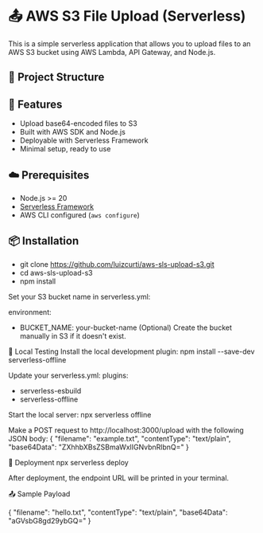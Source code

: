 # 📤 AWS S3 File Upload (Serverless)

This is a simple serverless application that allows you to upload files to an AWS S3 bucket using AWS Lambda, API Gateway, and Node.js.

## 📁 Project Structure


## 🚀 Features

- Upload base64-encoded files to S3
- Built with AWS SDK and Node.js
- Deployable with Serverless Framework
- Minimal setup, ready to use

## ☁️ Prerequisites

- Node.js >= 20
- [Serverless Framework](https://www.serverless.com/framework/docs/getting-started)
- AWS CLI configured (`aws configure`)

## 📦 Installation
- git clone https://github.com/luizcurti/aws-sls-upload-s3.git
- cd aws-sls-upload-s3
- npm install

Set your S3 bucket name in serverless.yml:

environment:
- BUCKET_NAME: your-bucket-name
(Optional) Create the bucket manually in S3 if it doesn't exist.

🧪 Local Testing
Install the local development plugin:
npm install --save-dev serverless-offline

Update your serverless.yml:
plugins:
  - serverless-esbuild
  - serverless-offline

Start the local server:
npx serverless offline

Make a POST request to http://localhost:3000/upload with the following JSON body:
{
  "filename": "example.txt",
  "contentType": "text/plain",
  "base64Data": "ZXhhbXBsZSBmaWxlIGNvbnRlbnQ="
}

🚀 Deployment
npx serverless deploy

After deployment, the endpoint URL will be printed in your terminal.

📤 Sample Payload

{
  "filename": "hello.txt",
  "contentType": "text/plain",
  "base64Data": "aGVsbG8gd29ybGQ="
}